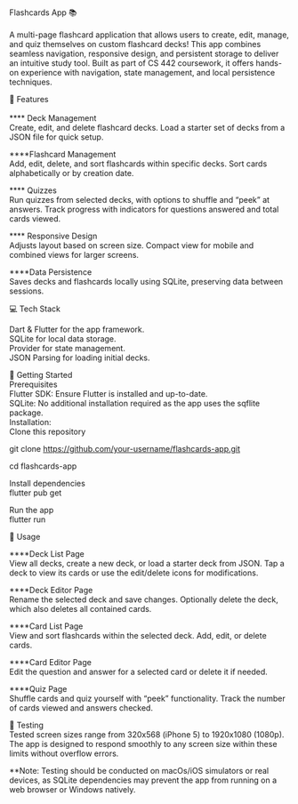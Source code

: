 Flashcards App 📚 </br>  
A multi-page flashcard application that allows users to create, edit, manage, and quiz themselves on custom flashcard decks! This app combines seamless navigation, responsive design, and persistent storage to deliver an intuitive study tool. Built as part of CS 442 coursework, it offers hands-on experience with navigation, state management, and local persistence techniques.
          
                                      
🌟 Features   </br>  
 **** Deck Management </br> 
Create, edit, and delete flashcard decks.
Load a starter set of decks from a JSON file for quick setup.

 ****Flashcard Management </br>
Add, edit, delete, and sort flashcards within specific decks.
Sort cards alphabetically or by creation date. 

**** Quizzes </br>
Run quizzes from selected decks, with options to shuffle and “peek” at answers.
Track progress with indicators for questions answered and total cards viewed. 

**** Responsive Design </br>
Adjusts layout based on screen size.
Compact view for mobile and combined views for larger screens.

****Data Persistence </br>
Saves decks and flashcards locally using SQLite, preserving data between sessions.


💻 Tech Stack </br>

Dart & Flutter for the app framework. </br>
SQLite for local data storage. </br>
Provider for state management. </br>
JSON Parsing for loading initial decks. </br>


🚀 Getting Started </br>
Prerequisites </br>
Flutter SDK: Ensure Flutter is installed and up-to-date. </br>
SQLite: No additional installation required as the app uses the sqflite package. </br>
Installation: </br>
Clone this repository </br>

git clone https://github.com/your-username/flashcards-app.git </br> 

cd flashcards-app </br>

Install dependencies </br>
flutter pub get </br>

Run the app </br>
flutter run </br>


📖 Usage

****Deck List Page </br>
View all decks, create a new deck, or load a starter deck from JSON.
Tap a deck to view its cards or use the edit/delete icons for modifications.

****Deck Editor Page </br>
Rename the selected deck and save changes.
Optionally delete the deck, which also deletes all contained cards.

****Card List Page </br>
View and sort flashcards within the selected deck.
Add, edit, or delete cards.

****Card Editor Page </br>
Edit the question and answer for a selected card or delete it if needed.

****Quiz Page </br>
Shuffle cards and quiz yourself with “peek” functionality.
Track the number of cards viewed and answers checked.

🧪 Testing </br>
Tested screen sizes range from 320x568 (iPhone 5) to 1920x1080 (1080p). The app is designed to respond smoothly to any screen size within these limits without overflow errors. </br>

**Note: Testing should be conducted on macOs/iOS simulators or real devices, as SQLite dependencies may prevent the app from running on a web browser or Windows natively.
